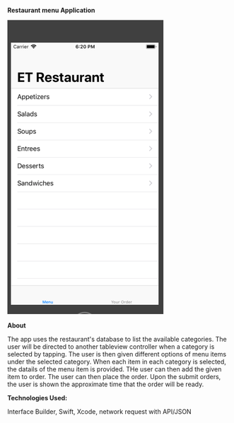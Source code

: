 

**Restaurant menu Application**

![alt text](https://github.com/ggebre/restaurantMenu/blob/master/Screen%20Shot%202019-04-23%20at%206.20.05%20PM.png)


**About**

The app uses the restaurant's database to list the available categories. The user will be directed to another tableview controller when a category is selected by tapping. The user is then given different options of menu items under the selected category. When each item in each category is selected, the datails of the menu item is provided. THe user can then add the given item to order. The user can then place the order. Upon the submit orders, the user is shown the approximate time that the order will be ready. 

**Technologies Used:**

Interface Builder, Swift, Xcode, network request with API/JSON


